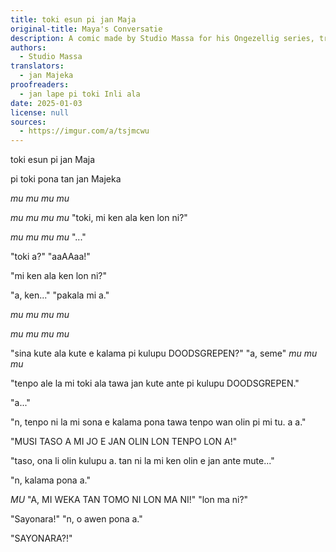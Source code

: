 ```yaml
---
title: toki esun pi jan Maja
original-title: Maya's Conversatie
description: A comic made by Studio Massa for his Ongezellig series, translated by jan Majeka
authors:
  - Studio Massa
translators:
  - jan Majeka
proofreaders:
  - jan lape pi toki Inli ala
date: 2025-01-03
license: null
sources:
  - https://imgur.com/a/tsjmcwu
---
```


toki esun
pi jan Maja

pi toki pona
tan jan Majeka

*mu mu mu mu*

*mu mu mu mu*
"toki, mi ken ala ken lon ni?"

*mu mu mu mu*
"..."

"toki a?"
"aaAAaa!"

"mi ken ala ken lon ni?"

"a, ken..."
"pakala mi a."

*mu mu mu mu*

*mu mu mu mu*

"sina kute ala kute e kalama pi kulupu DOODSGREPEN?"
"a, seme"
*mu mu mu*

"tenpo ale la mi toki ala tawa jan kute ante pi kulupu DOODSGREPEN."

"a..."

"n, tenpo ni la mi sona e kalama pona tawa tenpo wan olin pi mi tu. a a."

"MUSI TASO A
MI JO E JAN OLIN
LON TENPO LON A!"

"taso, ona li olin kulupu a.
tan ni la mi ken
olin e jan ante
mute..."

"n, kalama pona a."

*MU*
"A, MI WEKA TAN TOMO NI LON MA NI!"
"lon ma ni?"

"Sayonara!"
"n, o awen pona a."

"SAYONARA?!"










